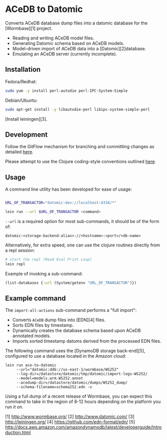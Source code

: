 # ACeDB to Datomic 

Converts ACeDB database dump files into a datomic database for the
[Wormbase][1] project.

 * Reading and writing ACeDB model files.
 * Generating Datomic schema based on ACeDB models.
 * Model-driven import of ACeDB data into a [Datomic][2]database.
 * Emulating an ACeDB server (currently incomplete).

## Installation

Fedora/Redhat:

```bash
sudo yum -y install perl-autodie perl-IPC-System-Simple
```

Debian/Ubuntu:

```bash
sudo apt-get install -y libautodie-perl libipc-system-simple-perl
```


[Install leiningen][3].

## Development

Follow the GitFlow mechanism for branching and committing changes as
detailed
[here](https://datasift.github.io/gitflow/IntroducingGitFlow.html).

Please attempt to use the Clojure coding-style conventions outlined
[here](https://github.com/bbatsov/clojure-style-guide).

## Usage

A command line utility has been developed for ease of usage:

```bash

URL_OF_TRANSACTOR="datomic:dev://localhost:4334/*"

lein run --url $URL_OF_TRANSACTOR <command>

```

`--url` is a required option for most sub-commands, it should be of
the form of:

`datomic:<storage-backend-alias>://<hostname>:<port>/<db-name>`

Alternatively, for extra speed, one can use the clojure routines directly
from a repl session:

```bash
# start the repl (Read Eval Print Loop)
lein repl
```

Example of invoking a sub-command:

```clojure
(list-databases {:url (System/getenv "URL_OF_TRANSACTOR")})
```

## Example command

The `import-all-actions` sub-command performs a "full import":

  * Converts `ACeDB` dump files into [EDN][4] files.
  * Sorts EDN files by timestamp.
  * Dynamically creates the database schema based upon ACeDB annotated models.
  *	Imports sorted timestamp datoms derived from the processed EDN files.
  

The following command uses the [DynamoDB storage back-end][5],
configured to use a database located in the Amazon cloud:

```
lein run ace-to-datomic 
     --url="datomic:ddb://us-east-1/wormbase/WS252" 
	 --log-dir=/datastore/datomic/tmp/datomic/import-logs-WS252/ 
	 --model=models.wrm.WS252.annot 
	 --acedump-dir=/datastore/datomic/dumps/WS252_dump/ 
	 --schema-filename=schema252.edn -v
```

Using a full dump of a recent release of Wormbase, you can expect this
command to take in the region of 8-12 hours depending on the platform
you run it on.

[1] http://www.wormbase.org/
[2] http://www.datomic.com/
[3] http://leiningen.org/
[4] https://github.com/edn-format/edn/
[5] http://docs.aws.amazon.com/amazondynamodb/latest/developerguide/Introduction.html
